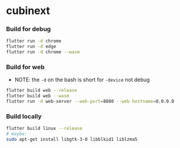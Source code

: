 # cubinext

### Build for debug
```bash
flutter run -d chrome
flutter run -d edge
flutter run -d chrome --wasm
```

### Build for web
* NOTE: the `-d` on the bash is short for `-device` not debug
```bash
flutter build web --release
flutter build web --wasm
flutter run -d web-server --web-port=8080 --web-hostname=0.0.0.0
```

### Build locally
```bash
flutter build linux --release
# maybe:
sudo apt-get install libgtk-3-0 libblkid1 liblzma5
```
